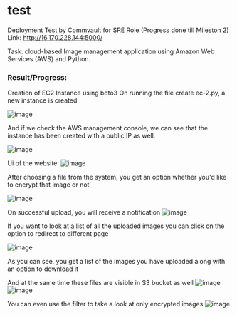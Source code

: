 # test
 Deployment Test by Commvault for SRE Role (Progress done till Mileston 2)
 Link: http://16.170.228.144:5000/

 Task: cloud-based Image management application using Amazon Web Services (AWS) and Python.

 ### Result/Progress: 
 Creation of EC2 Instance using boto3
 On running the file create ec-2.py, a new instance is created

 ![image](https://github.com/user-attachments/assets/1abecc24-1a21-431e-84da-c20d14f0d801)

 And if we check the AWS management console, we can see that the instance has been created with a public IP as well.

![image](https://github.com/user-attachments/assets/c641fa4b-b7d4-4af9-a596-a615fec288e1)

Ui of the website:
![image](https://github.com/user-attachments/assets/6c5872bd-787a-46bc-9496-7956c8fda1ff)

After choosing a file from the system, you get an option whether you'd like to encrypt that image or not

![image](https://github.com/user-attachments/assets/d22698b3-9156-482b-bbfa-cf52df41a4a6)

On successful upload, you will receive a notification
![image](https://github.com/user-attachments/assets/7ecf61fd-5b1e-4b1b-89df-0748cb3dbe95)

If you want to look at a list of all the uploaded images you can click on the option to redirect to different page

![image](https://github.com/user-attachments/assets/56bf5e8e-388e-4308-8398-2f34132ef5de)

As you can see, you get a list of the images you have uploaded along with an option to download it

And at the same time these files are visible in S3 bucket as well
![image](https://github.com/user-attachments/assets/f3ee42bb-48d0-409b-9c7a-4bf53a17ef91)
![image](https://github.com/user-attachments/assets/6e70877b-46c7-4bb2-859a-ab12725ceb42)

You can even use the filter to take a look at only encrypted images
![image](https://github.com/user-attachments/assets/3b6ebfc1-14fd-43bc-ae50-6eabc6c37ebc)





